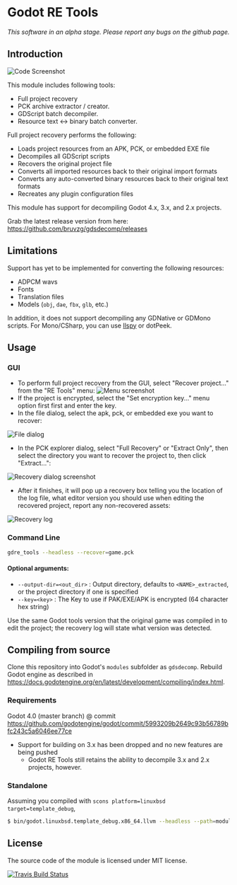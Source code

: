 # Godot RE Tools

*This software in an alpha stage. Please report any bugs on the github page.*

## Introduction

![Code Screenshot](images/screenshot.png)

This module includes following tools:

- Full project recovery
- PCK archive extractor / creator.
- GDScript batch decompiler.
- Resource text <-> binary batch converter.

Full project recovery performs the following:
- Loads project resources from an APK, PCK, or embedded EXE file
- Decompiles all GDScript scripts
- Recovers the original project file
- Converts all imported resources back to their original import formats
- Converts any auto-converted binary resources back to their original text formats
- Recreates any plugin configuration files

This module has support for decompiling Godot 4.x, 3.x, and 2.x projects.

Grab the latest release version from here: https://github.com/bruvzg/gdsdecomp/releases
## Limitations

Support has yet to be implemented for converting the following resources:
- ADPCM wavs
- Fonts
- Translation files
- Models (`obj`, `dae`, `fbx`, `glb`, etc.)

In addition, it does not support decompiling any GDNative or GDMono scripts. For Mono/CSharp, you can use [Ilspy](https://github.com/icsharpcode/ILSpy) or dotPeek.

## Usage

### GUI

- To perform full project recovery from the GUI, select "Recover project..." from the "RE Tools" menu:
![Menu screenshot](images/recovery_gui.png)
- If the project is encrypted, select the "Set encryption key..." menu option first first and enter the key.
- In the file dialog, select the apk, pck, or embedded exe you want to recover:

![File dialog](images/file_dialog.png)
- In the PCK explorer dialog, select "Full Recovery" or "Extract Only", then select the directory you want to recover the project to, then click "Extract...":

![Recovery dialog screenshot](images/recovery_dialog.png)
- After it finishes, it will pop up a recovery box telling you the location of the log file, what editor version you should use when editing the recovered project, report any non-recovered assets:

![Recovery log](images/recovery_log.png)

### Command Line

```bash
gdre_tools --headless --recover=game.pck
```

#### Optional arguments:
- `--output-dir=<out_dir>` : Output directory, defaults to `<NAME>_extracted`, or the project directory if one is specified
- `--key=<key>` : The Key to use if PAK/EXE/APK is encrypted (64 character hex string)

Use the same Godot tools version that the original game was compiled in to edit the project; the recovery log will state what version was detected.

## Compiling from source

Clone this repository into Godot's `modules` subfolder as `gdsdecomp`.
Rebuild Godot engine as described in https://docs.godotengine.org/en/latest/development/compiling/index.html.

### Requirements

Godot 4.0 (master branch) @ commit https://github.com/godotengine/godot/commit/5993209b2649c93b56789bfc243c5a6046ee77ce
- Support for building on 3.x has been dropped and no new features are being pushed
	- Godot RE Tools still retains the ability to decompile 3.x and 2.x projects, however.

### Standalone

Assuming you compiled with `scons platform=linuxbsd target=template_debug`,

```bash
$ bin/godot.linuxbsd.template_debug.x86_64.llvm --headless --path=modules/gdsdecomp/standalone --recover=<pck/apk/exe>
```

## License

The source code of the module is licensed under MIT license.

[![Travis Build Status](https://travis-ci.org/bruvzg/gdsdecomp.svg?branch=master)](https://travis-ci.org/bruvzg/gdsdecomp)
